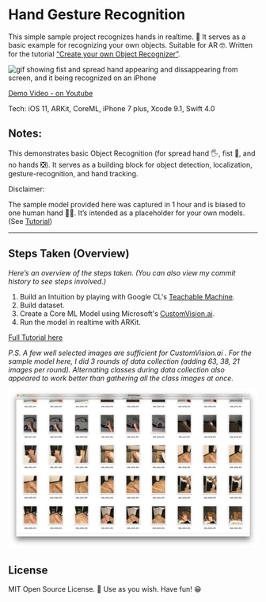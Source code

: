 # Hand Gesture Recognition
This simple sample project recognizes hands in realtime. 👋 It serves as a basic example for recognizing your own objects. Suitable for AR 🤓. Written for the tutorial [“Create your own Object Recognizer”](https://medium.com/p/7f8c09b461a1).

![gif showing fist and spread hand appearing and dissappearing from screen, and it being recognized on an iPhone](post-media/giphy.gif)

[Demo Video - on Youtube](https://youtu.be/P3Q8awgT9Lk)

Tech: iOS 11, ARKit, CoreML, iPhone 7 plus, Xcode 9.1, Swift 4.0

## Notes: 

This demonstrates basic Object Recognition (for spread hand 🖐, fist 👊, and no hands ❎). It serves as a building block for object detection, localization, gesture-recognition, and hand tracking.

Disclaimer:

The sample model provided here was captured in 1 hour and is biased to one human hand 👋🏼. It’s intended as a placeholder for your own models. (See [Tutorial](https://medium.com/p/7f8c09b461a1))


---
## Steps Taken (Overview)

_Here’s an overview of the steps taken. (You can also view my commit history to see steps involved.)_

1. Build an Intuition by playing with Google CL's [Teachable Machine](https://teachablemachine.withgoogle.com/).
2. Build dataset.
3. Create a Core ML Model using Microsoft's [CustomVision.ai](https://www.customvision.ai/).
4. Run the model in realtime with ARKit.

[Full Tutorial here](https://medium.com/p/7f8c09b461a1)

_P.S. A few well selected images are sufficient for CustomVision.ai . For the sample model here, I did 3 rounds of data collection (adding 63, 38, 21 images per round). Alternating classes during data collection also appeared to work better than gathering all the class images at once._

![image of dataset](post-media/image-gather-screen.png)

## License
MIT Open Source License. 🧞 Use as you wish. Have fun! 😁
